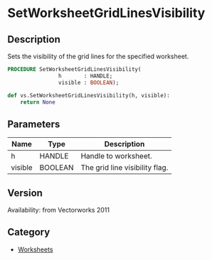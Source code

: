 # SetWorksheetGridLinesVisibility

## Description
Sets the visibility of the grid lines for the specified worksheet.

```pascal
PROCEDURE SetWorksheetGridLinesVisibility(
				h       : HANDLE;
				visible : BOOLEAN);
```

```python
def vs.SetWorksheetGridLinesVisibility(h, visible):
    return None
```

## Parameters
|Name|Type|Description|
|---|---|---|
|h|HANDLE|Handle to worksheet.|
|visible|BOOLEAN|The grid line visibility flag.|

## Version
Availability: from Vectorworks 2011

## Category
* [Worksheets](../Categories/Worksheets.md)
